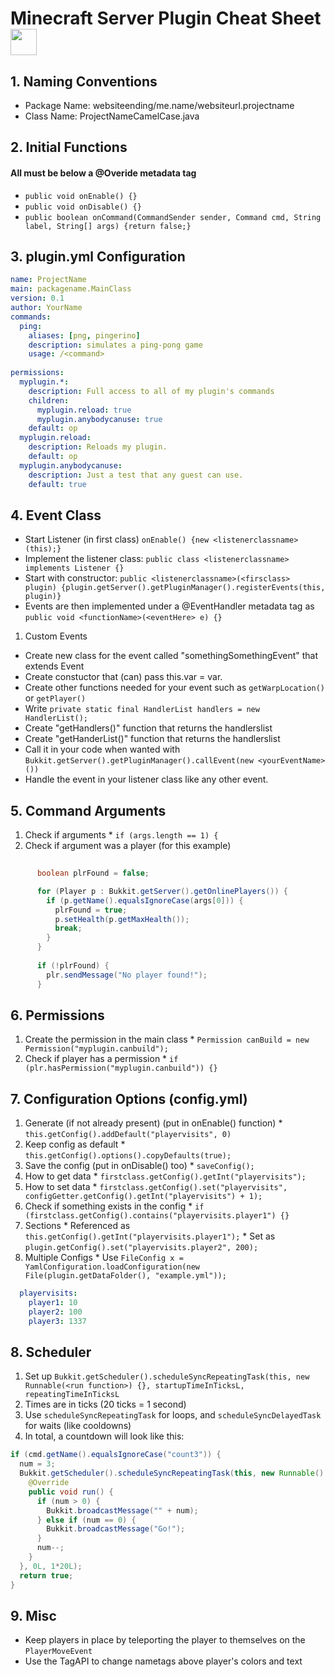 # Minecraft Server Plugin Cheat Sheet <img src="https://hydra-media.cursecdn.com/minecraft.gamepedia.com/c/c5/Grass.png" width="42">

## 1. Naming Conventions
 * Package Name: websiteending/me.name/websiteurl.projectname
 * Class Name: ProjectNameCamelCase.java

## 2. Initial Functions
#### All must be below a @Overide metadata tag
 * `public void onEnable() {}`
 * `public void onDisable() {}`
 * `public boolean onCommand(CommandSender sender, Command cmd, String label, String[] args) {return false;}`

## 3. plugin.yml Configuration
```yaml
name: ProjectName
main: packagename.MainClass
version: 0.1
author: YourName
commands:
  ping:
    aliases: [png, pingerino]
    description: simulates a ping-pong game
    usage: /<command>
    
permissions:
  myplugin.*:
    description: Full access to all of my plugin's commands
    children:
      myplugin.reload: true
      myplugin.anybodycanuse: true
    default: op
  myplugin.reload:
    description: Reloads my plugin.
    default: op
  myplugin.anybodycanuse:
    description: Just a test that any guest can use.
    default: true
```
 
## 4. Event Class
 * Start Listener (in first class) `onEnable() {new <listenerclassname>(this);}`
 * Implement the listener class: `public class <listenerclassname> implements Listener {}`
 * Start with constructor: `public <listenerclassname>(<firsclass> plugin) {plugin.getServer().getPluginManager().registerEvents(this, plugin)}`
 * Events are then implemented under a @EventHandler metadata tag as `public void <functionName>(<eventHere> e) {}`
 1. Custom Events
   * Create new class for the event called "somethingSomethingEvent" that extends Event
   * Create constuctor that (can) pass this.var = var.
   * Create other functions needed for your event such as `getWarpLocation()` or `getPlayer()`
   * Write `private static final HandlerList handlers = new HandlerList();`
   * Create "getHandlers()" function that returns the handlerslist
   * Create "getHanderList()" function that returns the handlerslist
   * Call it in your code when wanted with `Bukkit.getServer().getPluginManager().callEvent(new <yourEventName>())`
   * Handle the event in your listener class like any other event.

## 5. Command Arguments
  1. Check if arguments
    * `if (args.length == 1) {`
  2. Check if argument was a player (for this example)
```Java
      
      boolean plrFound = false;

      for (Player p : Bukkit.getServer().getOnlinePlayers()) {
        if (p.getName().equalsIgnoreCase(args[0])) {
          plrFound = true;
          p.setHealth(p.getMaxHealth());
          break;
        }
      }
      
      if (!plrFound) {
        plr.sendMessage("No player found!");
      }
```
## 6. Permissions
  1. Create the permission in the main class
    * `Permission canBuild = new Permission("myplugin.canbuild");`
  2. Check if player has a permission
    * `if (plr.hasPermission("myplugin.canbuild")) {}`

## 7. Configuration Options (config.yml)
  1. Generate (if not already present) (put in onEnable() function)
    * `this.getConfig().addDefault("playervisits", 0)`
  2. Keep config as default
    * `this.getConfig().options().copyDefaults(true);`
  3. Save the config (put in onDisable() too)
    * `saveConfig();`
  4. How to get data
    * `firstclass.getConfig().getInt("playervisits");`
  5. How to set data
    * `firstclass.getConfig().set("playervisits", configGetter.getConfig().getInt("playervisits") + 1);`
  6. Check if something exists in the config
    * `if (firstclass.getConfig().contains("playervisits.player1") {}`
  7. Sections
    * Referenced as `this.getConfig().getInt("playervisits.player1");`
    * Set as `plugin.getConfig().set("playervisits.player2", 200);`
  8. Multiple Configs
    * Use `FileConfig x = YamlConfiguration.loadConfiguration(new File(plugin.getDataFolder(), "example.yml"));`
```yaml
  playervisits:
    player1: 10
    player2: 100
    player3: 1337 
``` 

## 8. Scheduler
  1. Set up `Bukkit.getScheduler().scheduleSyncRepeatingTask(this, new Runnable(<run function>) {}, startupTimeInTicksL, repeatingTimeInTicksL`
  2. Times are in ticks (20 ticks = 1 second)
  3. Use `scheduleSyncRepeatingTask` for loops, and `scheduleSyncDelayedTask` for waits (like cooldowns)
  4. In total, a countdown will look like this:
```Java
if (cmd.getName().equalsIgnoreCase("count3")) {
  num = 3;
  Bukkit.getScheduler().scheduleSyncRepeatingTask(this, new Runnable() {
    @Override
    public void run() {
      if (num > 0) {
        Bukkit.broadcastMessage("" + num);
      } else if (num == 0) {
        Bukkit.broadcastMessage("Go!");
      }	
      num--;
    }		
  }, 0L, 1*20L);	
  return true;
}
```
## 9. Misc
  * Keep players in place by teleporting the player to themselves on the `PlayerMoveEvent`
  * Use the TagAPI to change nametags above player's colors and text
  
